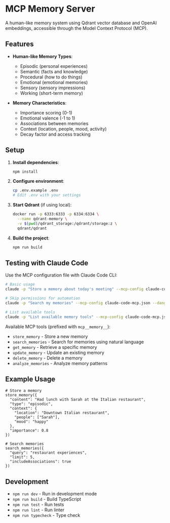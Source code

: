 # MCP Memory Server

A human-like memory system using Qdrant vector database and OpenAI embeddings, accessible through the Model Context Protocol (MCP).

## Features

- **Human-like Memory Types**:
  - Episodic (personal experiences)
  - Semantic (facts and knowledge)
  - Procedural (how to do things)
  - Emotional (emotional memories)
  - Sensory (sensory impressions)
  - Working (short-term memory)

- **Memory Characteristics**:
  - Importance scoring (0-1)
  - Emotional valence (-1 to 1)
  - Associations between memories
  - Context (location, people, mood, activity)
  - Decay factor and access tracking

## Setup

1. **Install dependencies**:
   ```bash
   npm install
   ```

2. **Configure environment**:
   ```bash
   cp .env.example .env
   # Edit .env with your settings
   ```

3. **Start Qdrant** (if using local):
   ```bash
   docker run -p 6333:6333 -p 6334:6334 \
     --name qdrant-memory \
     -v $(pwd)/qdrant_storage:/qdrant/storage:z \
     qdrant/qdrant
   ```

4. **Build the project**:
   ```bash
   npm run build
   ```

## Testing with Claude Code

Use the MCP configuration file with Claude Code CLI:

```bash
# Basic usage
claude -p "Store a memory about today's meeting" --mcp-config claude-code-mcp.json

# Skip permissions for automation
claude -p "Search my memories" --mcp-config claude-code-mcp.json --dangerously-skip-permissions

# List available tools
claude -p "List available memory tools" --mcp-config claude-code-mcp.json
```

Available MCP tools (prefixed with `mcp__memory__`):

- `store_memory` - Store a new memory
- `search_memories` - Search for memories using natural language
- `get_memory` - Retrieve a specific memory
- `update_memory` - Update an existing memory
- `delete_memory` - Delete a memory
- `analyze_memories` - Analyze memory patterns

## Example Usage

```
# Store a memory
store_memory({
  "content": "Had lunch with Sarah at the Italian restaurant",
  "type": "episodic",
  "context": {
    "location": "Downtown Italian restaurant",
    "people": ["Sarah"],
    "mood": "happy"
  },
  "importance": 0.8
})

# Search memories
search_memories({
  "query": "restaurant experiences",
  "limit": 5,
  "includeAssociations": true
})
```

## Development

- `npm run dev` - Run in development mode
- `npm run build` - Build TypeScript
- `npm run test` - Run tests
- `npm run lint` - Run linter
- `npm run typecheck` - Type check